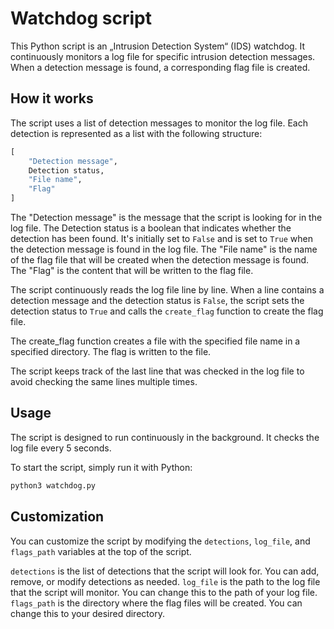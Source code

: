 # Watchdog script

This Python script is an „Intrusion Detection System“ (IDS) watchdog. It continuously monitors a log file for specific intrusion detection messages. When a detection message is found, a corresponding flag file is created.

## How it works

The script uses a list of detection messages to monitor the log file. Each detection is represented as a list with the following structure:

```python
[
    "Detection message",
    Detection status,
    "File name",
    "Flag"
]
```

The "Detection message" is the message that the script is looking for in the log file.
The Detection status is a boolean that indicates whether the detection has been found. It's initially set to ```False``` and is set to ```True``` when the detection message is found in the log file.
The "File name" is the name of the flag file that will be created when the detection message is found.
The "Flag" is the content that will be written to the flag file.


The script continuously reads the log file line by line. When a line contains a detection message and the detection status is ```False```, the script sets the detection status to ```True``` and calls the ```create_flag``` function to create the flag file.

The create_flag function creates a file with the specified file name in a specified directory. The flag is written to the file.

The script keeps track of the last line that was checked in the log file to avoid checking the same lines multiple times.

## Usage

The script is designed to run continuously in the background. It checks the log file every 5 seconds.

To start the script, simply run it with Python:
```python
python3 watchdog.py
```

## Customization

You can customize the script by modifying the ```detections```, ```log_file```, and ```flags_path``` variables at the top of the script.

```detections``` is the list of detections that the script will look for. You can add, remove, or modify detections as needed.
```log_file``` is the path to the log file that the script will monitor. You can change this to the path of your log file.
```flags_path``` is the directory where the flag files will be created. You can change this to your desired directory.

